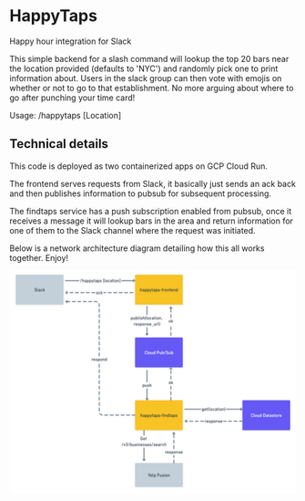 # HappyTaps
Happy hour integration for Slack

This simple backend for a slash command will lookup the top 20 bars near the location provided (defaults to 'NYC') and randomly pick one to print information about.  Users in the slack group can then vote with emojis on whether or not to go to that establishment.  No more arguing about where to go after punching your time card!

Usage:
/happytaps [Location]

## Technical details

This code is deployed as two containerized apps on GCP Cloud Run.

The frontend serves requests from Slack, it basically just sends an ack back and then publishes information to pubsub for subsequent processing.

The findtaps service has a push subscription enabled from pubsub, once it receives a message it will lookup bars in the area and return information for one of them to the Slack channel where the request was initiated.

Below is a network architecture diagram detailing how this all works together.  Enjoy!

![network diagram](https://github.com/irishroryc/HappyTaps/blob/master/happytaps_architecture.png?raw=true)

